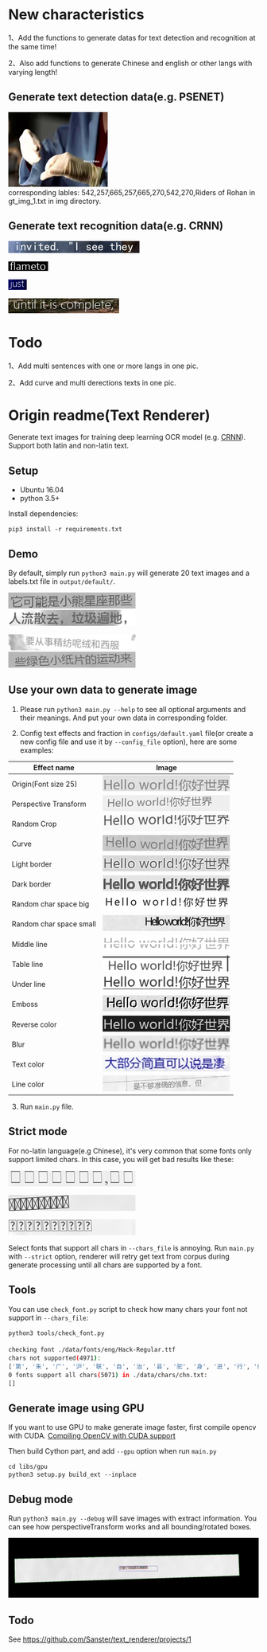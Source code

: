 # New characteristics
1、Add the functions to generate datas for text detection and recognition at the same time!

2、Also add functions to generate Chinese and english or other langs with varying length!

## Generate text detection data(e.g. PSENET)

<div align=left><img src=./imgs/img_1.jpg width="200" height='150' alt='example pics'/></div>
corresponding lables: 542,257,665,257,665,270,542,270,Riders of Rohan in gt_img_1.txt in img directory.

## Generate text recognition data(e.g. CRNN)
![img_r_1.png](./imgs/img_r_1.png)

![img_r_2.png](./imgs/img_r_2.png)

![img_r_3.png](./imgs/img_r_3.png)

![img_r_4.png](./imgs/img_r_4.png)

# Todo
1、Add multi sentences with one or more langs in one pic.

2、Add curve and multi derections texts in one pic.

# Origin readme(Text Renderer)

Generate text images for training deep learning OCR model (e.g. [CRNN](https://github.com/bgshih/crnn)).
Support both latin and non-latin text.

## Setup
- Ubuntu 16.04
- python 3.5+

Install dependencies:
```
pip3 install -r requirements.txt
```

## Demo
By default, simply run `python3 main.py` will generate 20 text images
and a labels.txt file in `output/default/`.

![example1.jpg](./imgs/example1.jpg)
![example2.jpg](./imgs/example2.jpg)

![example3.jpg](./imgs/example3.jpg)
![example4.jpg](./imgs/example4.jpg)

## Use your own data to generate image
1. Please run `python3 main.py --help` to see all optional arguments and their meanings.
And put your own data in corresponding folder.

2. Config text effects and fraction in `configs/default.yaml` file(or create a
new config file and use it by `--config_file` option), here are some examples:

|Effect name|Image|
|------------|----|
|Origin(Font size 25)|![origin](./imgs/effects/origin.jpg)|
|Perspective Transform|![perspective](./imgs/effects/perspective_transform.jpg)|
|Random Crop|![rand_crop](./imgs/effects/random_crop.jpg)|
|Curve|![curve](./imgs/effects/curve.jpg)|
|Light border|![light border](./imgs/effects/light_border.jpg)|
|Dark border|![dark border](./imgs/effects/dark_border.jpg)|
|Random char space big|![random char space big](./imgs/effects/random_space_big.jpg)|
|Random char space small|![random char space small](./imgs/effects/random_space_small.jpg)|
|Middle line|![middle line](./imgs/effects/line_middle.jpg)|
|Table line|![table line](./imgs/effects/line_table.jpg)|
|Under line|![under line](./imgs/effects/line_under.jpg)|
|Emboss|![emboss](./imgs/effects/emboss.jpg)|
|Reverse color|![reverse color](./imgs/effects/reverse.jpg)|
|Blur|![blur](./imgs/effects/blur.jpg)|
|Text color|![font_color](./imgs/effects/colored.jpg)|
|Line color|![line_color](./imgs/effects/table.jpg)|

3. Run `main.py` file.

## Strict mode
For no-latin language(e.g Chinese), it's very common that some fonts only support
limited chars. In this case, you will get bad results like these:

![bad_example1](./imgs/bad_example1.jpg)

![bad_example2](./imgs/bad_example2.jpg)

![bad_example3](./imgs/bad_example3.jpg)

Select fonts that support all chars in `--chars_file` is annoying.
Run `main.py` with `--strict` option, renderer will retry get text from
corpus during generate processing until all chars are supported by a font.

## Tools
You can use `check_font.py` script to check how many chars your font not support in `--chars_file`:
```bash
python3 tools/check_font.py

checking font ./data/fonts/eng/Hack-Regular.ttf
chars not supported(4971):
['第', '朱', '广', '沪', '联', '自', '治', '县', '驼', '身', '进', '行', '纳', '税', '防', '火', '墙', '掏', '心', '内', '容', '万', '警','钟', '上', '了', '解'...]
0 fonts support all chars(5071) in ./data/chars/chn.txt:
[]
```

## Generate image using GPU
If you want to use GPU to make generate image faster, first compile opencv with CUDA.
[Compiling OpenCV with CUDA support](https://www.pyimagesearch.com/2016/07/11/compiling-opencv-with-cuda-support/)

Then build Cython part, and add `--gpu` option when run `main.py`
```
cd libs/gpu
python3 setup.py build_ext --inplace
```

## Debug mode
Run `python3 main.py --debug` will save images with extract information.
You can see how perspectiveTransform works and all bounding/rotated boxes.

![debug_demo](./imgs/debug_demo.jpg)


## Todo
See https://github.com/Sanster/text_renderer/projects/1
